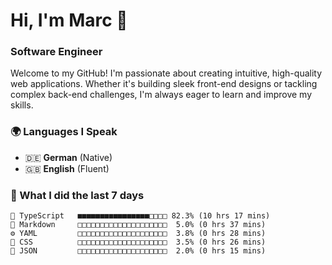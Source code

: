 # Hi, I'm Marc 👋 
### Software Engineer

Welcome to my GitHub! I'm passionate about creating intuitive, high-quality web applications. Whether it's building sleek front-end designs or tackling complex back-end challenges, I'm always eager to learn and improve my skills.  

### 🌍 Languages I Speak  
- 🇩🇪 **German** (Native)  
- 🇬🇧 **English** (Fluent)

### 🤯 What I did the last 7 days

```
🔷 TypeScript   ■■■■■■■■■■■■■■■■□□□□ 82.3% (10 hrs 17 mins)
📝 Markdown     □□□□□□□□□□□□□□□□□□□□  5.0% (0 hrs 37 mins)
⚙️ YAML         □□□□□□□□□□□□□□□□□□□□  3.8% (0 hrs 28 mins)
🎨 CSS          □□□□□□□□□□□□□□□□□□□□  3.5% (0 hrs 26 mins)
📄 JSON         □□□□□□□□□□□□□□□□□□□□  2.0% (0 hrs 15 mins)
```